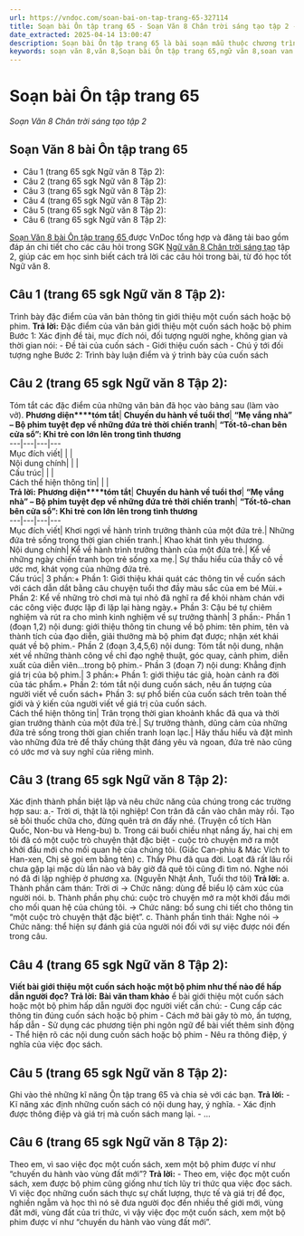 ```yaml
---
url: https://vndoc.com/soan-bai-on-tap-trang-65-327114
title: Soạn bài Ôn tập trang 65 - Soạn Văn 8 Chân trời sáng tạo tập 2 - VnDoc.com
date_extracted: 2025-04-14 13:00:47
description: Soạn bài Ôn tập trang 65 là bài soạn mẫu thuộc chương trình Ngữ văn lớp 8 Chân trời sáng tạo, học kì 2. Mời các bạn cùng tham khảo bài soạn để chuẩn bị cho bài học sắp tới của mình.
keywords: soạn văn 8,văn 8,Soạn bài Ôn tập trang 65,ngữ văn 8,soan van 8,soạn văn lớp 8,giải văn 8,soạn văn 8 tập 2,soạn văn 8 Trình bày giới thiệu về một cuốn sách,soạn Ôn tập trang 65,soạn văn 8 chân trời sáng tạo,văn 8 chân trời sáng tạo,ngữ văn 8 chân trời sáng tạo,Ôn tập trang 65,soạn văn 8 ctst
---
```


# Soạn bài Ôn tập trang 65
 _Soạn Văn 8 Chân trời sáng tạo tập 2_
## Soạn Văn 8 bài Ôn tập trang 65
  * Câu 1 \(trang 65 sgk Ngữ văn 8 Tập 2\): 
  * Câu 2 \(trang 65 sgk Ngữ văn 8 Tập 2\): 
  * Câu 3 \(trang 65 sgk Ngữ văn 8 Tập 2\): 
  * Câu 4 \(trang 65 sgk Ngữ văn 8 Tập 2\): 
  * Câu 5 \(trang 65 sgk Ngữ văn 8 Tập 2\): 
  * Câu 6 \(trang 65 sgk Ngữ văn 8 Tập 2\):

[Soạn Văn 8 bài Ôn tập trang 65 ](<https://vndoc.com/soan-bai-on-tap-trang-65-327114>) được VnDoc tổng hợp và đăng tải bao gồm đáp án chi tiết cho các câu hỏi trong SGK [Ngữ văn 8 Chân trời sáng tạo](<https://vndoc.com/ngu-van-8-chan-troi-sang-tao>) tập 2, giúp các em học sinh biết cách trả lời các câu hỏi trong bài, từ đó học tốt Ngữ văn 8.
## **Câu 1 \(trang 65 sgk Ngữ văn 8 Tập 2\):**
Trình bày đặc điểm của văn bản thông tin giới thiệu một cuốn  sách hoặc bộ phim.
**Trả lời:**
Đặc điểm của văn bản giới thiệu một cuốn sách hoặc bộ phim
Bước 1: Xác định đề tài, mục đích nói, đối tượng người nghe, không gian và thời gian nói:
\- Đề tài của cuốn sách
\- Giới thiệu cuốn sách
\- Chú ý tới đối tượng nghe
Bước 2: Trình bày luận điểm và ý trình bày của cuốn sách
## **Câu 2 \(trang 65 sgk Ngữ văn 8 Tập 2\):**
Tóm tắt các đặc điểm của những văn bản đã học vào bảng sau \(làm vào vở\).
**Phương diện****tóm tắt**| **Chuyến du hành về tuổi thơ**| **“Mẹ vắng nhà” – Bộ phim tuyệt đẹp về những đứa trẻ thời chiến tranh**| **“Tốt-tô-chan bên cửa sổ”: Khi trẻ con lớn lên trong tình thương**  
---|---|---|---  
Mục đích viết| | |   
Nội dung chính| | |   
Cấu trúc| | |   
Cách thể hiện thông tin| | |   
**Trả lời:**
**Phương diện****tóm tắt**| **Chuyến du hành về tuổi thơ**| **“Mẹ vắng nhà” – Bộ phim tuyệt đẹp về những đứa trẻ thời chiến tranh**| **“Tốt-tô-chan bên cửa sổ”: Khi trẻ con lớn lên trong tình thương**  
---|---|---|---  
Mục đích viết| Khơi ngợi về hành trình trưởng thành của một đứa trẻ.| Những đứa trẻ sống trong thời gian chiến tranh.| Khao khát tình yêu thương.  
Nội dung chính| Kể về hành trình trưởng thành của một đứa trẻ.| Kể về những ngày chiến tranh bọn trẻ sống xa mẹ.| Sự thấu hiểu của thầy cô về ước mơ, khát vọng của những đứa trẻ.  
Cấu trúc| 3 phần:\+ Phần 1: Giới thiệu khái quát các thông tin về cuốn sách với cách dẫn dắt bằng câu chuyện tuổi thơ đầy màu sắc của em bé Mùi.\+ Phần 2: Kể về những trò chơi mà tụi nhỏ đã nghĩ ra để khỏi nhàm chán với các công việc được lặp đi lặp lại hàng ngày.\+ Phần 3: Cậu bé tự chiêm nghiệm và rút ra cho mình kinh nghiệm về sự trưởng thành| 3 phần:\- Phần 1 \(đoạn 1,2\) nội dung: giới thiệu thông tin chung về bộ phim: tên phim, tên và thành tích của đạo diễn, giải thưởng mà bộ phim đạt được; nhận xét khái quát về bộ phim.\- Phần 2 \(đoạn 3,4,5,6\) nội dung: Tóm tắt nội dung, nhận xét về những thành công về chỉ đạo nghệ thuật, góc quay, cảnh phim, diễn xuất của diễn viên…trong bộ phim.\- Phần 3 \(đoạn 7\) nội dung: Khẳng định giá trị của bộ phim.| 3 phần:\+ Phần 1: giới thiệu tác giả, hoàn cảnh ra đời của tác phẩm.\+ Phần 2: tóm tắt nội dung cuốn sách, nêu ấn tượng của người viết về cuốn sách\+ Phần 3: sự phổ biến của cuốn sách trên toàn thế giới và ý kiến của người viết về giá trị của cuốn sách.  
Cách thể hiện thông tin| Trân trọng thời gian khoảnh khắc đã qua và thời gian trưởng thành của một đứa trẻ.| Sự trưởng thành, dũng cảm của những đứa trẻ sống trong thời gian chiến tranh loạn lạc.| Hãy thấu hiểu và đặt mình vào những đứa trẻ để thấy chúng thật đáng yêu và ngoan, đứa trẻ nào cũng có ước mơ và suy nghĩ của riêng mình.  
## **Câu 3 \(trang 65 sgk Ngữ văn 8 Tập 2\):**
Xác định thành phần biệt lập và nêu chức năng của chúng trong các trường hợp sau:
a.- Trời ơi, thật là tội nghiệp\! Con trăn đã cắn vào chân mày rồi. Tạo sẽ bôi thuốc chữa cho, đừng quên trả ơn đấy nhé.
\(Truyện cổ tích Hàn Quốc, Non-bu và Heng-bu\)
b. Trong cái buổi chiều nhạt nắng ấy, hai chị em tôi đã có một cuộc trò chuyện thật đặc biệt - cuộc trò chuyện mở ra một khởi đầu mới cho mối quan hệ của chúng tôi.
\(Giấc Can-phiu & Mác Vích to Han-xen, Chị sẽ gọi em bằng tên\)
c. Thầy Phu đã qua đời. Loạt đã rất lâu rồi chưa gặp lại mặc dù lần nào và bây giờ đã quê tôi cũng đi tìm nó. Nghe nói nó đã đi lập nghiệp ở phương xa.
\(Nguyễn Nhật Ánh, Tuổi thơ tôi\)
**Trả lời:**
a. Thành phần cảm thán: Trời ơi
→ Chức năng: dùng để biểu lộ cảm xúc của người nói.
b. Thành phần phụ chú: cuộc trò chuyện mở ra một khởi đầu mới cho mối quan hệ của chúng tôi.
→ Chức năng: bổ sung chi tiết cho thông tin “một cuộc trò chuyện thật đặc biệt”.
c. Thành phần tình thái: Nghe nói
→ Chức năng: thể hiện sự đánh giá của người nói đối với sự việc được nói đến trong câu.
## **Câu 4 \(trang 65 sgk Ngữ văn 8 Tập 2\):**
**Viết bài giới thiệu một cuốn sách hoặc một bộ phim như thế nào để hấp dẫn người đọc?**
**Trả lời:**
**Bài văn tham khảo**
ể bài giới thiệu một cuốn  sách hoặc một bộ phim hấp dẫn người đọc người viết cần chú:
\- Cung cấp các thông tin đúng cuốn sách hoặc bộ phim
\- Cách mở bài gây tò mò, ấn tượng, hấp dẫn
\- Sử dụng các phương tiện phi ngôn ngữ để bài viết thêm sinh động
\- Thể hiện rõ các nội dung cuốn sách hoặc bộ phim
\- Nêu ra thông điệp, ý nghĩa của việc đọc sách.
## **Câu 5 \(trang 65 sgk Ngữ văn 8 Tập 2\):**
Ghi vào thẻ những kĩ năng Ôn tập trang 65 và chia sẻ với các bạn.
**Trả lời:**
\- Kĩ năng xác định những cuốn sách có nội dung hay, ý nghĩa.
\- Xác định được thông điệp và giá trị mà cuốn sách mang lại.
\- …
## **Câu 6 \(trang 65 sgk Ngữ văn 8 Tập 2\):**
Theo em, vì sao việc đọc một cuốn sách, xem một bộ phim được ví như “chuyến du hành vào vùng đất mới”?
**Trả lời:**
\- Theo em, việc đọc một cuốn sách, xem được bộ phim cũng giống như tích lũy tri thức qua việc đọc sách. Vì việc đọc những cuốn sách thực sự chất lượng, thực tế và giá trị để đọc, nghiền ngẫm và học thì nó sẽ đưa người đọc đến nhiều thế giới mới, vùng đất mới, vùng đất của tri thức, vì vậy việc đọc một cuốn sách, xem một bộ phim được ví như “chuyến du hành vào vùng đất mới”.
